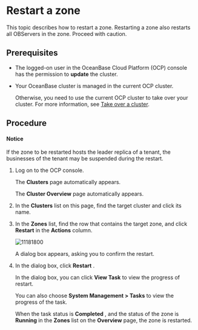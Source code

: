 Restart a zone 
===================================

This topic describes how to restart a zone. Restarting a zone also restarts all OBServers in the zone. Proceed with caution. 

Prerequisites 
----------------------------------

* The logged-on user in the OceanBase Cloud Platform (OCP) console has the permission to **update** the cluster.

  

* Your OceanBase cluster is managed in the current OCP cluster. 

  Otherwise, you need to use the current OCP cluster to take over your cluster. For more information, see [Take over a cluster](../1.takeover-cluster.md).
  




Procedure 
------------------------------

  <main id="notice" type='notice'>
    <h4>Notice</h4>
    <p>If the zone to be restarted hosts the leader replica of a tenant, the businesses of the tenant may be suspended during the restart.</p>
  </main>

1. Log on to the OCP console. 

   The **Clusters** page automatically appears. 

   The **Cluster Overview** page automatically appears.
   

2. In the **Clusters** list on this page, find the target cluster and click its name.

   

3. In the **Zones** list, find the row that contains the target zone, and click **Restart** in the **Actions** column. 

   ![11181800](https://help-static-aliyun-doc.aliyuncs.com/assets/img/en-US/4938778461/p355146.png)

   A dialog box appears, asking you to confirm the restart.
   

4. In the dialog box, click **Restart** . 

   In the dialog box, you can click **View Task** to view the progress of restart. 

   You can also choose **System Management \> Tasks** to view the progress of the task. 

   When the task status is **Completed** , and the status of the zone is **Running** in the **Zones** list on the **Overview** page, the zone is restarted.
   




